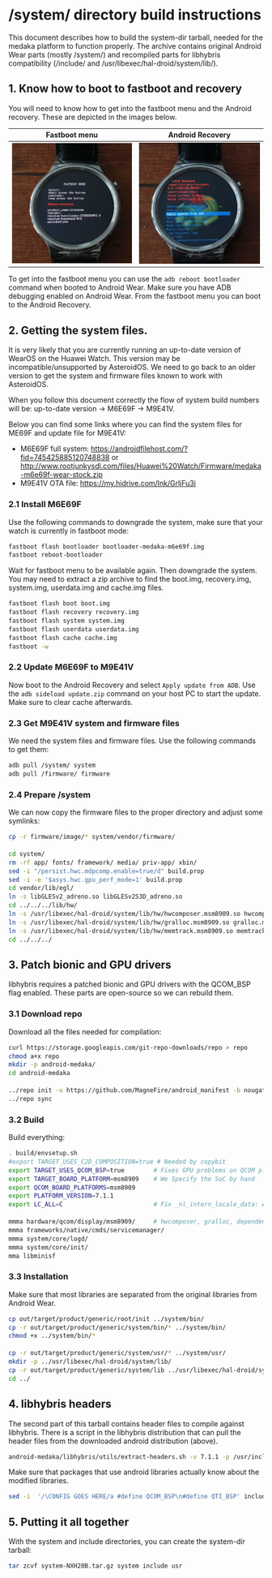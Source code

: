 # /system/ directory build instructions

This document describes how to build the system-dir tarball, needed for the medaka platform to function properly. The archive contains original Android Wear parts (mostly /system/) and recompiled parts for libhybris compatibility (/include/ and /usr/libexec/hal-droid/system/lib/).


## 1. Know how to boot to fastboot and recovery

You will need to know how to get into the fastboot menu and the Android recovery. These are depicted in the images below.

Fastboot menu             |  Android Recovery
:------------------------:|:-------------------------:
![](images/fastboot.jpg)  |  ![](images/recovery.jpg)

To get into the fastboot menu you can use the `adb reboot bootloader` command when booted to Android Wear. Make sure you have ADB debugging enabled on Android Wear.
From the fastboot menu you can boot to the Android Recovery.

## 2. Getting the system files.

It is very likely that you are currently running an up-to-date version of WearOS on the Huawei Watch. This version may be incompatible/unsupported by AsteroidOS. We need to go back to an older version to get the system and firmware files known to work with AsteroidOS.

When you follow this document correctly the flow of system build numbers will be: up-to-date version -> M6E69F -> M9E41V.

Below you can find some links where you can find the system files for ME69F and update file for M9E41V:
* M6E69F full system: https://androidfilehost.com/?fid=745425885120748838 or http://www.rootjunkysdl.com/files/Huawei%20Watch/Firmware/medaka-m6e69f-wear-stock.zip
* M9E41V OTA file: https://my.hidrive.com/lnk/GrljFu3i

### 2.1 Install M6E69F

Use the following commands to downgrade the system, make sure that your watch is currently in fastboot mode:

```sh
fastboot flash bootloader bootloader-medaka-m6e69f.img
fastboot reboot-bootloader
```
Wait for fastboot menu to be available again. Then downgrade the system. You may need to extract a zip archive to find the boot.img, recovery.img, system.img, userdata.img and cache.img files.

```sh
fastboot flash boot boot.img
fastboot flash recovery recovery.img
fastboot flash system system.img
fastboot flash userdata userdata.img
fastboot flash cache cache.img
fastboot -w
```

### 2.2 Update M6E69F to M9E41V

Now boot to the Android Recovery and select `Apply update from ADB`. Use the `adb sideload update.zip` command on your host PC to start the update. Make sure to clear cache afterwards.

### 2.3 Get M9E41V system and firmware files

We need the system files and firmware files.
Use the following commands to get them:
```sh
adb pull /system/ system
adb pull /firmware/ firmware
```

### 2.4 Prepare /system

We can now copy the firmware files to the proper directory and adjust some symlinks:
```sh
cp -r firmware/image/* system/vendor/firmware/

cd system/
rm -rf app/ fonts/ framework/ media/ priv-app/ xbin/
sed -i "/persist.hwc.mdpcomp.enable=true/d" build.prop
sed -i -e '$asys.hwc.gpu_perf_mode=1' build.prop
cd vendor/lib/egl/
ln -s libGLESv2_adreno.so libGLESv2S3D_adreno.so
cd ../../../lib/hw/
ln -s /usr/libexec/hal-droid/system/lib/hw/hwcomposer.msm8909.so hwcomposer.medaka.so
ln -s /usr/libexec/hal-droid/system/lib/hw/gralloc.msm8909.so gralloc.medaka.so
ln -s /usr/libexec/hal-droid/system/lib/hw/memtrack.msm8909.so memtrack.medaka.so
cd ../../../
```

## 3. Patch bionic and GPU drivers

libhybris requires a patched bionic and GPU drivers with the QCOM_BSP flag enabled. These parts are open-source so we can rebuild them.

### 3.1 Download repo

Download all the files needed for compilation:
``` sh
curl https://storage.googleapis.com/git-repo-downloads/repo > repo
chmod a+x repo
mkdir -p android-medaka/
cd android-medaka

../repo init -u https://github.com/MagneFire/android_manifest -b nougat-mr1.8-release -g all,-notdefault,-darwin,-mips --depth=1
../repo sync
```

### 3.2 Build

Build everything:
```sh
. build/envsetup.sh
#export TARGET_USES_C2D_COMPOSITION=true # Needed by copybit
export TARGET_USES_QCOM_BSP=true        # Fixes GPU problems on QCOM platforms
export TARGET_BOARD_PLATFORM=msm8909    # We Specify the SoC by hand
export QCOM_BOARD_PLATFORMS=msm8909
export PLATFORM_VERSION=7.1.1
export LC_ALL=C                         # Fix _nl_intern_locale_data: Assertion `cnt < (sizeof (_nl_value_type_LC_TIME) / sizeof (_nl_value_type_LC_TIME[0]))' failed

mmma hardware/qcom/display/msm8909/     # hwcomposer, gralloc, dependencies...
mmma frameworks/native/cmds/servicemanager/
mmma system/core/logd/
mmma system/core/init/
mma libminisf
```

### 3.3 Installation

Make sure that most libraries are separated from the original libraries from Android Wear.
```sh
cp out/target/product/generic/root/init ../system/bin/
cp -r out/target/product/generic/system/bin/* ../system/bin/
chmod +x ../system/bin/*

cp -r out/target/product/generic/system/usr/* ../system/usr/
mkdir -p ../usr/libexec/hal-droid/system/lib/
cp -r out/target/product/generic/system/lib ../usr/libexec/hal-droid/system
cd ../
```

## 4. libhybris headers

The second part of this tarball contains header files to compile against
libhybris. There is a script in the libhybris distribution that can pull
the header files from the downloaded android distribution (above).
```sh
android-medaka/libhybris/utils/extract-headers.sh -v 7.1.1 -p /usr/include/android android-medaka include

```

Make sure that packages that use android libraries actually know about the modified libraries.
```sh
sed -i  '/\CONFIG GOES HERE/a #define QCOM_BSP\n#define QTI_BSP' include/android-config.h
```

## 5. Putting it all together

With the system and include directories, you can create the system-dir tarball:
```sh
tar zcvf system-NXH20B.tar.gz system include usr
```